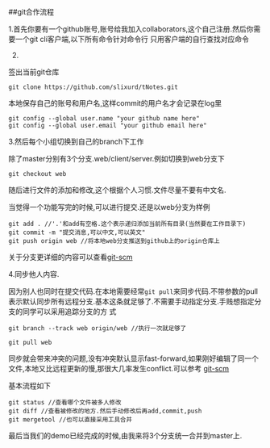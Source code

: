 ##git合作流程

1.首先你要有一个github账号,账号给我加入collaborators,这个自己注册.然后你需要一个git cli客户端,以下所有命令针对命令行
只用客户端的自行查找对应命令

2.
签出当前git仓库
```
git clone https://github.com/slixurd/tNotes.git 

```
本地保存自己的账号和用户名,这样commit的用户名才会记录在log里
```
git config --global user.name "your github name here"
git config --global user.email "your github email here"
```
3.然后每个小组切换到自己的branch下工作

除了master分别有3个分支.web/client/server.例如切换到web分支下
```
git checkout web
```
随后进行文件的添加和修改,这个根据个人习惯.文件尽量不要有中文名.

当觉得一个功能写完的时候,可以进行提交.还是以web分支为样例
```
git add . //'.'和add有空格.这个表示递归添加当前所有目录(当然要在工作目录下)
git commit -m "提交消息,可以中文,可以英文"
git push origin web //将本地web分支推送到github上的origin仓库上
```
关于分支更详细的内容可以查看[git-scm](http://git-scm.com/book/zh/Git-%E5%88%86%E6%94%AF-%E8%BF%9C%E7%A8%8B%E5%88%86%E6%94%AF)

4.同步他人内容.

因为别人也同时在提交代码.在本地需要经常`git pull`来同步代码.不带参数的pull表示默认同步所有远程分支.基本这条就足够了.不需要手动指定分支.手贱想指定分支的同学可以采用追踪分支的方
式
```
git branch --track web origin/web //执行一次就足够了

git pull web
```
同步就会带来冲突的问题,没有冲突默认显示fast-forward,如果刚好编辑了同一个文件,本地又比远程更新的慢,那很大几率发生conflict.可以参考 [git-scm](http://git-scm.com/book/zh/Git-%E5%88%86%E6%94%AF-%E5%88%86%E6%94%AF%E7%9A%84%E6%96%B0%E5%BB%BA%E4%B8%8E%E5%90%88%E5%B9%B6)

基本流程如下
```
git status //查看哪个文件被多人修改
git diff //查看被修改的地方.然后手动修改后再add,commit,push
git mergetool //也可以直接采用工具合并

```

最后当我们的demo已经完成的时候,由我来将3个分支统一合并到master上.